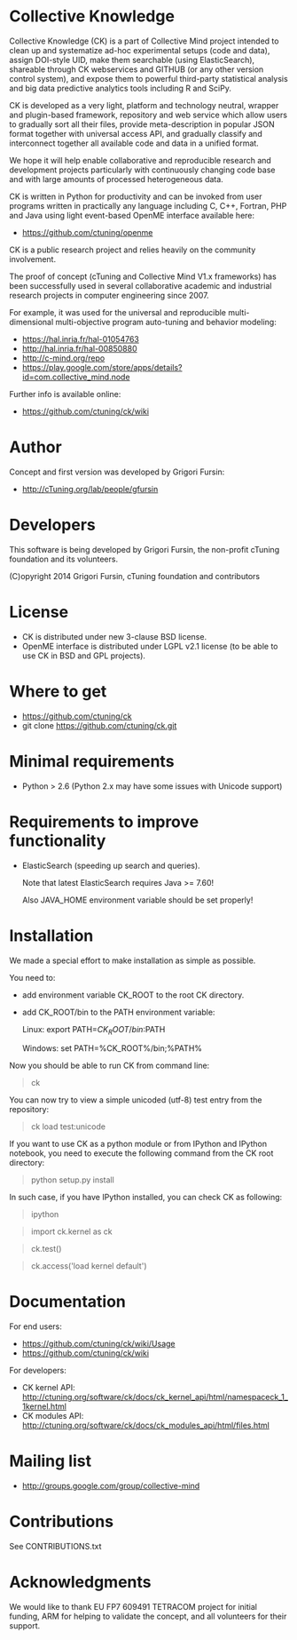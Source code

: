 Collective Knowledge
====================
Collective Knowledge (CK) is a part of Collective Mind project
intended to clean up and systematize ad-hoc experimental setups
(code and data), assign DOI-style UID, make them searchable
(using ElasticSearch), shareable through CK webservices and
GITHUB (or any other version control system), and expose them  to
powerful third-party statistical analysis and big data predictive
analytics tools including R and SciPy.

CK is developed as a very light, platform and technology neutral, 
wrapper and  plugin-based framework, repository and web service which 
allow users to gradually sort all their files, provide meta-description
in popular JSON format together with universal access API, and
gradually classify and interconnect together all available code 
and data in a unified format.

We hope it will help enable collaborative and reproducible
research and development projects particularly with continuously
changing code base and with large amounts of processed
heterogeneous data.

CK is written in Python for productivity and can be invoked from
user programs written in practically any language including
C, C++, Fortran, PHP and Java using light event-based OpenME
interface available here:
* https://github.com/ctuning/openme

CK is a public research project and relies heavily
on the community involvement.

The proof of concept (cTuning and Collective Mind V1.x frameworks) 
has been successfully used in several collaborative academic and 
industrial research projects in computer engineering since 2007.

For example, it was used for the universal and reproducible
multi-dimensional multi-objective program auto-tuning and 
behavior modeling:
* https://hal.inria.fr/hal-01054763
* http://hal.inria.fr/hal-00850880
* http://c-mind.org/repo
* https://play.google.com/store/apps/details?id=com.collective_mind.node

Further info is available online:
* https://github.com/ctuning/ck/wiki

Author
======
Concept and first version was developed by Grigori Fursin:
* http://cTuning.org/lab/people/gfursin

Developers
==========
This software is being developed by Grigori Fursin,
the non-profit cTuning foundation and its volunteers.

(C)opyright 2014 Grigori Fursin, cTuning foundation and contributors

License
=======
* CK is distributed under new 3-clause BSD license.
* OpenME interface is distributed under LGPL v2.1 license
  (to be able to use CK in BSD and GPL projects).

Where to get
============
* https://github.com/ctuning/ck
* git clone https://github.com/ctuning/ck.git

Minimal requirements
====================
* Python > 2.6 (Python 2.x may have some issues with Unicode support)

Requirements to improve functionality
=====================================
* ElasticSearch (speeding up search and queries).

  Note that latest ElasticSearch requires Java >= 7.60!

  Also JAVA_HOME environment variable should be set properly!

Installation
============
We made a special effort to make installation as simple as possible.

You need to:
* add environment variable CK_ROOT to the root CK directory.
* add CK_ROOT/bin to the PATH environment variable:

  Linux: export PATH=$CK_ROOT/bin:$PATH

  Windows: set PATH=%CK_ROOT%/bin;%PATH%

Now you should be able to run CK from command line:
> ck

You can now try to view a simple unicoded (utf-8) 
test entry from the repository:
> ck load test:unicode

If you want to use CK as a python module or from IPython 
and IPython notebook, you need to execute the following command
from the CK root directory:
> python setup.py install

In such case, if you have IPython installed, you can 
check CK as following:

> ipython

> import ck.kernel as ck

> ck.test()

> ck.access('load kernel default')

Documentation
=============
For end users:
* https://github.com/ctuning/ck/wiki/Usage
* https://github.com/ctuning/ck/wiki

For developers:
* CK kernel API: http://ctuning.org/software/ck/docs/ck_kernel_api/html/namespaceck_1_1kernel.html
* CK modules API: http://ctuning.org/software/ck/docs/ck_modules_api/html/files.html

Mailing list
============
* http://groups.google.com/group/collective-mind

Contributions
=============
See CONTRIBUTIONS.txt

Acknowledgments
===============
We would like to thank EU FP7 609491 TETRACOM project for initial funding,
ARM for helping to validate the concept, and all volunteers for their support.
